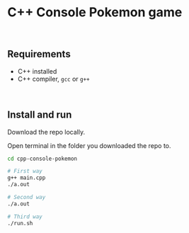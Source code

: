 # C++ Console Pokemon game

<br />

## Requirements

- C++ installed
- C++ compiler, `gcc` or `g++`

<br />

## Install and run

Download the repo locally.

Open terminal in the folder you downloaded the repo to.

```zsh
cd cpp-console-pokemon
```

```zsh
# First way
g++ main.cpp
./a.out

# Second way
./a.out

# Third way
./run.sh
```
